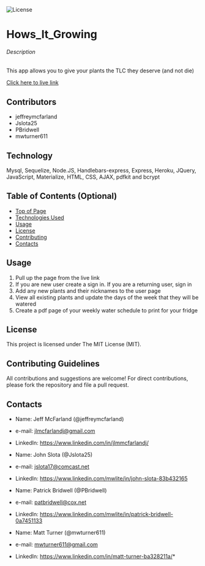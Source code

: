 <img alt="License" src="https://img.shields.io/badge/-MIT License-blue">

# Hows_It_Growing
###### Description
This app allows you to give your plants the TLC they deserve (and not die)

[Click here to live link](https://hows-it-growing.herokuapp.com/)

## Contributors
* jeffreymcfarland
* Jslota25
* PBridwell
* mwturner611


## Technology
Mysql, Sequelize, Node.JS, Handlebars-express, Express, Heroku, JQuery, JavaScript, Materialize, HTML, CSS, AJAX, pdfkit and bcrypt

## Table of Contents (Optional)
* [Top of Page](#description)
* [Technologies Used](#technologies)
* [Usage](#usage)
* [License](#license)
* [Contributing](#contributing)
* [Contacts](#contacts)

## Usage 
1. Pull up the page from the live link
2. If you are new user create a sign in.  If you are a returning user, sign in
3. Add any new plants and their nicknames to the user page
4. View all existing plants and update the days of the week that they will be watered
5. Create a pdf page of your weekly water schedule to print for your fridge

## License
This project is licensed under The MIT License (MIT).

## Contributing Guidelines
All contributions and suggestions are welcome! For direct contributions, please fork the repository and file a pull request.

## Contacts
* Name: Jeff McFarland (@jeffreymcfarland)
* e-mail: jlmcfarlandj@gmail.com
* LinkedIn: https://www.linkedin.com/in/jlmmcfarlandj/

* Name: John Slota (@Jslota25)
* e-mail: jslota17@comcast.net 
* LinkedIn: https://www.linkedin.com/mwlite/in/john-slota-83b432165

* Name: Patrick Bridwell (@PBridwell)
* e-mail: patbridwell@cox.net
* LinkedIn: https://www.linkedin.com/mwlite/in/patrick-bridwell-0a7451133

* Name: Matt Turner (@mwturner611)
* e-mail: mwturner611@gmail.com
* LinkedIn: https://www.linkedin.com/in/matt-turner-ba328211a/*